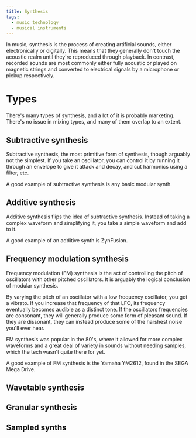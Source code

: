 ```yaml
---
title: Synthesis
tags:
  - music technology
  - musical instruments
---
```


In music, synthesis is the process of creating artificial sounds, either
electronically or digitally. This means that they generally don't touch the
acoustic realm until they're reproduced through playback. In contrast, recorded
sounds are most commonly either fully acoustic or played on magnetic strings
and converted to electrical signals by a microphone or pickup respectively.

# Types

There's many types of synthesis, and a lot of it is probably marketing. There's
no issue in mixing types, and many of them overlap to an extent.

## Subtractive synthesis

Subtractive synthesis, the most primitive form of synthesis, though arguably
not the simplest. If you take an oscillator, you can control it by running it
through an envelope to give it attack and decay, and cut harmonics using a
filter, etc.

A good example of subtractive synthesis is any basic modular synth.

## Additive synthesis

Additive synthesis flips the idea of subtractive synthesis. Instead of taking a
complex waveform and simplifying it, you take a simple waveform and add to it.

A good example of an additive synth is ZynFusion.

## Frequency modulation synthesis

Frequency modulation (FM) synthesis is the act of controlling the pitch of
oscillators with other pitched oscillators. It is arguably the logical
conclusion of modular synthesis.

By varying the pitch of an oscillator with a low frequency oscillator, you get
a vibrato. If you increase that frequency of that LFO, its frequency eventually
becomes audible as a distinct tone. If the oscillators frequencies are
consonant, they will generally produce some form of pleasant sound. If they are
dissonant, they can instead produce some of the harshest noise you'll ever
hear.

FM synthesis was popular in the 80's, where it allowed for more complex
waveforms and a great deal of variety in sounds without needing samples, which
the tech wasn't quite there for yet.

A good example of FM synthesis is the Yamaha YM2612, found in the SEGA Mega
Drive.

## Wavetable synthesis

## Granular synthesis

## Sampled synths

